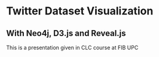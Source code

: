 # Twitter Dataset Visualization
## With Neo4j, D3.js and Reveal.js

This is a presentation given in CLC course at FIB UPC
